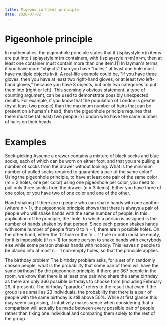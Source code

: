 ```yaml
---
title: Pigeons in holes principle
date: 2020-07-02
---
```


 # Pigeonhole principle

 In mathematics, the pigeonhole principle states that if {isplaystyle n}n items are put into {isplaystyle m}m containers, with {isplaystyle n>m}n>m, then at least one container must contain more than one item.[1] In layman's terms, if you have more "objects" than you have "holes," at least one hole must have multiple objects in it. A real-life example could be, "if you have three gloves, then you have at least two right-hand gloves, or at least two left-hand gloves," because you have 3 objects, but only two categories to put them into (right or left). This seemingly obvious statement, a type of counting argument, can be used to demonstrate possibly unexpected results. For example, if you know that the population of London is greater (by at least two people) than the maximum number of hairs that can be present on a human's head, then the pigeonhole principle requires that there must be (at least) two people in London who have the same number of hairs on their heads.

# Examples
Sock-picking
Assume a drawer contains a mixture of black socks and blue socks, each of which can be worn on either foot, and that you are pulling a number of socks from the drawer without looking. What is the minimum number of pulled socks required to guarantee a pair of the same color? Using the pigeonhole principle, to have at least one pair of the same color (m = 2 holes, one per color) using one pigeonhole per color, you need to pull only three socks from the drawer (n = 3 items). Either you have three of one color, or you have two of one color and one of the other.

Hand-shaking
If there are n people who can shake hands with one another (where n > 1), the pigeonhole principle shows that there is always a pair of people who will shake hands with the same number of people. In this application of the principle, the 'hole' to which a person is assigned is the number of hands shaken by that person. Since each person shakes hands with some number of people from 0 to n − 1, there are n possible holes. On the other hand, either the '0' hole or the 'n − 1' hole or both must be empty, for it is impossible (if n > 1) for some person to shake hands with everybody else while some person shakes hands with nobody. This leaves n people to be placed into at most n − 1 non-empty holes, so that the principle applies.

The birthday problem
The birthday problem asks, for a set of n randomly chosen people, what is the probability that some pair of them will have the same birthday? By the pigeonhole principle, if there are 367 people in the room, we know that there is at least one pair who share the same birthday, as there are only 366 possible birthdays to choose from (including February 29, if present). The birthday "paradox" refers to the result that even if the group is as small as 23 individuals, the probability that there is a pair of people with the same birthday is still above 50%. While at first glance this may seem surprising, it intuitively makes sense when considering that a comparison will actually be made between every possible pair of people rather than fixing one individual and comparing them solely to the rest of the group.
